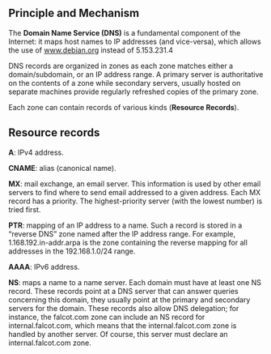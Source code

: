 ## Principle and Mechanism
The **Domain Name Service (DNS)** is a fundamental component of the Internet: it maps host names to IP addresses (and vice-versa), which allows the use of www.debian.org instead of 5.153.231.4

DNS records are organized in zones as each zone matches either a domain/subdomain, or an IP address range. A primary server is authoritative on the contents of a zone while secondary servers, usually hosted on separate machines provide regularly refreshed copies of the primary zone.

Each zone can contain records of various kinds (**Resource Records**).

## Resource records
**A**: IPv4 address.

**CNAME**: alias (canonical name).

**MX**: mail exchange, an email server. This information is used by other email servers to find where to send email addressed to a given address. Each MX record has a priority. The highest-priority server (with the lowest number) is tried first.

**PTR**: mapping of an IP address to a name. Such a record is stored in a “reverse DNS” zone named after the IP address range. For example, 1.168.192.in-addr.arpa is the zone containing the reverse mapping for all addresses in the 192.168.1.0/24 range.

**AAAA**: IPv6 address.

**NS**: maps a name to a name server. Each domain must have at least one NS record. These records point at a DNS server that can answer queries concerning this domain, they usually point at the primary and secondary servers for the domain. These records also allow DNS delegation; for instance, the falcot.com zone can include an NS record for  internal.falcot.com, which means that the internal.falcot.com zone is handled by another server. Of course, this server must declare an internal.falcot.com zone.
